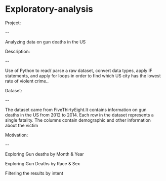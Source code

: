 # Exploratory-analysis
Project:

--


Analyzing data on gun deaths in the US


Description:

--


Use of Python to read/ parse a raw dataset, convert data types, apply IF statements, and apply for loops in order to find which US city has the lowest rate of violent crime..


Dataset:

--

The dataset came from FiveThirtyEight.It contains information on gun deaths in the US from 2012 to 2014. Each row in the dataset represents a single fatality. The columns contain demographic and other information about the victim

Motivation:

--


Exploring Gun deaths by Month & Year

Exploring Gun Deaths by Race & Sex

Filtering the results by intent
